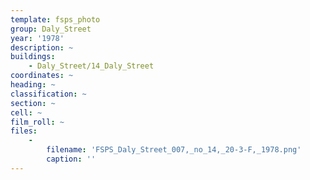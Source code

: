 ```yaml
---
template: fsps_photo
group: Daly_Street
year: '1978'
description: ~
buildings:
    - Daly_Street/14_Daly_Street
coordinates: ~
heading: ~
classification: ~
section: ~
cell: ~
film_roll: ~
files:
    -
        filename: 'FSPS_Daly_Street_007,_no_14,_20-3-F,_1978.png'
        caption: ''
---
```

